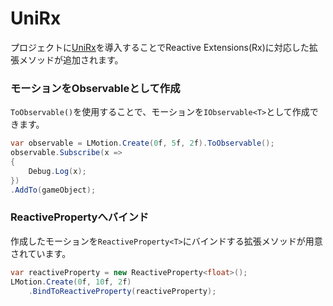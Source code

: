 # UniRx

プロジェクトに[UniRx](https://github.com/neuecc/UniRx)を導入することでReactive Extensions(Rx)に対応した拡張メソッドが追加されます。

### モーションをObservableとして作成

`ToObservable()`を使用することで、モーションを`IObservable<T>`として作成できます。

```cs
var observable = LMotion.Create(0f, 5f, 2f).ToObservable();
observable.Subscribe(x =>
{
    Debug.Log(x);
})
.AddTo(gameObject);
```

### ReactivePropertyへバインド

作成したモーションを`ReactiveProperty<T>`にバインドする拡張メソッドが用意されています。

```cs
var reactiveProperty = new ReactiveProperty<float>();
LMotion.Create(0f, 10f, 2f)
    .BindToReactiveProperty(reactiveProperty);
```
